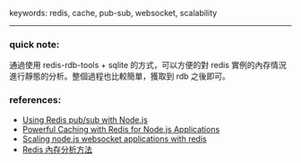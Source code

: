keywords: redis, cache, pub-sub, websocket, scalability

--- 
### quick note:
通過使用 redis-rdb-tools + sqlite 的方式，可以方便的對 redis 實例的內存情況進行靜態的分析。整個過程也比較簡單，獲取到 rdb 之後即可。

### references:
* [Using Redis pub/sub with Node.js](https://blog.logrocket.com/using-redis-pub-sub-node-js/)
* [Powerful Caching with Redis for Node.js Applications](https://blog.appsignal.com/2021/03/10/powerful-caching-with-redis-in-node.html)
* [Scaling node.js websocket applications with redis](https://www.ibuild.services/scalable-websocket-application-with-node-js-and-redis/)
* [Redis 內存分析方法](https://www.twblogs.net/a/5c21f0aabd9eee16b3dae8fe)